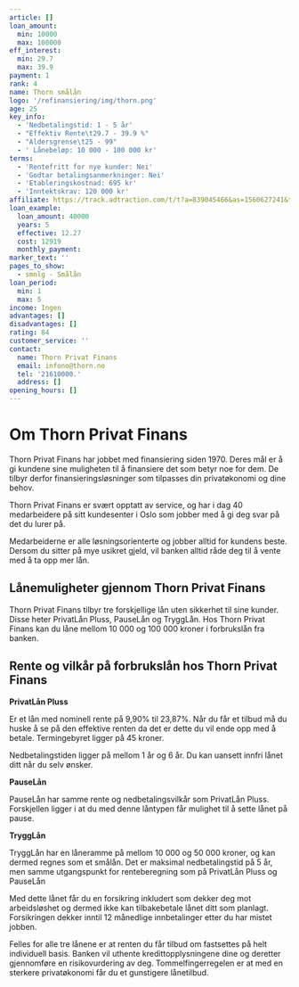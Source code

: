 ```yaml
---
article: []
loan_amount:
  min: 10000
  max: 100000
eff_interest:
  min: 29.7
  max: 39.9
payment: 1
rank: 4
name: Thorn smålån
logo: '/refinansiering/img/thorn.png'
age: 25
key_info:
  - 'Nedbetalingstid: 1 - 5 år'
  - "Effektiv Rente\t29.7 - 39.9 %"
  - "Aldersgrense\t25 - 99"
  - ' Lånebeløp: 10 000 - 100 000 kr'
terms:
  - 'Rentefritt for nye kunder: Nei'
  - 'Godtar betalingsanmerkninger: Nei'
  - 'Etableringskostnad: 695 kr'
  - 'Inntektskrav: 120 000 kr'
affiliate: https://track.adtraction.com/t/t?a=839045466&as=1560627241&t=2&tk=1
loan_example:
  loan_amount: 40000
  years: 5
  effective: 12.27
  cost: 12919
  monthly_payment:
marker_text: ''
pages_to_show:
  - smnlg - Smålån
loan_period:
  min: 1
  max: 5
income: Ingen
advantages: []
disadvantages: []
rating: 84
customer_service: ''
contact:
  name: Thorn Privat Finans
  email: infono@thorn.no
  tel: '21610000.'
  address: []
opening_hours: []
---
```


# Om Thorn Privat Finans

Thorn Privat Finans har jobbet med finansiering siden 1970. Deres mål er å gi kundene sine muligheten til å finansiere det som betyr noe for dem. De tilbyr derfor finansieringsløsninger som tilpasses din privatøkonomi og dine behov.

Thorn Privat Finans er svært opptatt av service, og har i dag 40 medarbeidere på sitt kundesenter i Oslo som jobber med å gi deg svar på det du lurer på.

Medarbeiderne er alle løsningsorienterte og jobber alltid for kundens beste. Dersom du sitter på mye usikret gjeld, vil banken alltid råde deg til å vente med å ta opp mer lån.

## Lånemuligheter gjennom Thorn Privat Finans

Thorn Privat Finans tilbyr tre forskjellige lån uten sikkerhet til sine kunder. Disse heter PrivatLån Pluss, PauseLån og TryggLån. Hos Thorn Privat Finans kan du låne mellom 10 000 og 100 000 kroner i forbrukslån fra banken.

## Rente og vilkår på forbrukslån hos Thorn Privat Finans

**PrivatLån Pluss**

Er et lån med nominell rente på 9,90% til 23,87%. Når du får et tilbud må du huske å se på den effektive renten da det er dette du vil ende opp med å betale. Termingebyret ligger på 45 kroner.

Nedbetalingstiden ligger på mellom 1 år og 6 år. Du kan uansett innfri lånet ditt når du selv ønsker.

**PauseLån**

PauseLån har samme rente og nedbetalingsvilkår som PrivatLån Pluss. Forskjellen ligger i at du med denne låntypen får mulighet til å sette lånet på pause.

**TryggLån**

TryggLån har en låneramme på mellom 10 000 og 50 000 kroner, og kan dermed regnes som et smålån. Det er maksimal nedbetalingstid på 5 år, men samme utgangspunkt for renteberegning som på PrivatLån Pluss og PauseLån

Med dette lånet får du en forsikring inkludert som dekker deg mot arbeidsløshet og dermed ikke kan tilbakebetale lånet ditt som planlagt. Forsikringen dekker inntil 12 månedlige innbetalinger etter du har mistet jobben.

Felles for alle tre lånene er at renten du får tilbud om fastsettes på helt individuell basis. Banken vil uthente kredittopplysningene dine og deretter gjennomføre en risikovurdering av deg. Tommelfingerregelen er at med en sterkere privatøkonomi får du et gunstigere lånetilbud.
